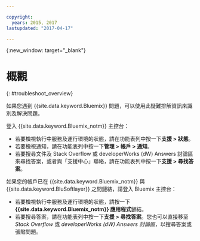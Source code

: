 ```yaml
---

copyright:
  years: 2015, 2017  
lastupdated: "2017-04-17"

---
```



{:new_window: target="_blank"}



# 概觀
{: #troubleshoot_overview}

如果您遇到 {{site.data.keyword.Bluemix}} 問題，可以使用此疑難排解資訊來識別及解決問題。

登入 {{site.data.keyword.Bluemix_notm}} 主控台：
* 若要檢視執行中服務及運行環境的狀態，請在功能表列中按一下**支援 > 狀態**。
* 若要檢視通知，請在功能表列中按一下**管理 > 帳戶 > 通知**。 
* 若要搜尋文件及 Stack Overflow 或 developerWorks (dW) Answers 討論區來尋找答案，或者與「支援中心」聯絡，請在功能表列中按一下**支援 > 尋找答案**。

如果您的帳戶已在 {{site.data.keyword.Bluemix_notm}} 與 {{site.data.keyword.BluSoftlayer}} 之間鏈結，請登入 Bluemix 主控台：
* 若要檢視執行中服務及運行環境的狀態，請按一下 **{{site.data.keyword.Bluemix_notm}} 應用程式**鏈結。
* 若要搜尋答案，請在功能表列中按一下**支援 > 尋找答案**。您也可以直接移至 *Stack Overflow* 或 *developerWorks (dW) Answers 討論區*，以搜尋答案或張貼問題。
